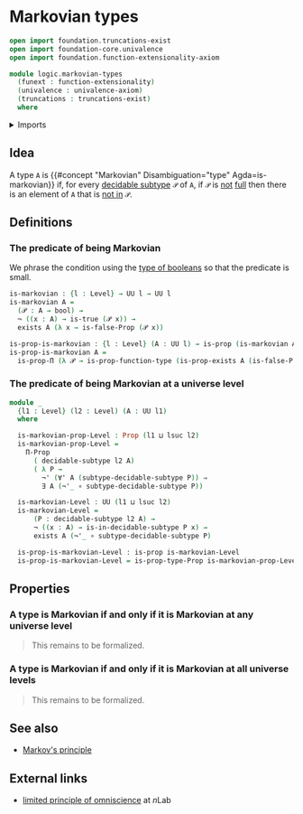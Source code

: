 # Markovian types

```agda
open import foundation.truncations-exist
open import foundation-core.univalence
open import foundation.function-extensionality-axiom

module logic.markovian-types
  (funext : function-extensionality)
  (univalence : univalence-axiom)
  (truncations : truncations-exist)
  where
```

<details><summary>Imports</summary>

```agda
open import elementary-number-theory.natural-numbers

open import foundation.decidable-subtypes funext univalence truncations
open import foundation.dependent-pair-types
open import foundation.dependent-products-propositions funext
open import foundation.disjunction funext univalence truncations
open import foundation.existential-quantification funext univalence truncations
open import foundation.function-types funext
open import foundation.inhabited-types funext univalence truncations
open import foundation.negation funext
open import foundation.universal-quantification funext univalence truncations
open import foundation.universe-levels

open import foundation-core.booleans
open import foundation-core.identity-types
open import foundation-core.propositions
open import foundation-core.sets

open import univalent-combinatorics.standard-finite-types funext univalence truncations
```

</details>

## Idea

A type `A` is {{#concept "Markovian" Disambiguation="type" Agda=is-markovian}}
if, for every [decidable subtype](foundation.decidable-subtypes.md) `𝒫` of `A`,
if `𝒫` is [not](foundation-core.negation.md) [full](foundation.full-subtypes.md)
then there is an element of `A` that is
[not in](foundation.complements-subtypes.md) `𝒫`.

## Definitions

### The predicate of being Markovian

We phrase the condition using the
[type of booleans](foundation-core.booleans.md) so that the predicate is small.

```agda
is-markovian : {l : Level} → UU l → UU l
is-markovian A =
  (𝒫 : A → bool) →
  ¬ ((x : A) → is-true (𝒫 x)) →
  exists A (λ x → is-false-Prop (𝒫 x))

is-prop-is-markovian : {l : Level} (A : UU l) → is-prop (is-markovian A)
is-prop-is-markovian A =
  is-prop-Π (λ 𝒫 → is-prop-function-type (is-prop-exists A (is-false-Prop ∘ 𝒫)))
```

### The predicate of being Markovian at a universe level

```agda
module _
  {l1 : Level} (l2 : Level) (A : UU l1)
  where

  is-markovian-prop-Level : Prop (l1 ⊔ lsuc l2)
  is-markovian-prop-Level =
    Π-Prop
      ( decidable-subtype l2 A)
      ( λ P →
        ¬' (∀' A (subtype-decidable-subtype P)) ⇒
        ∃ A (¬'_ ∘ subtype-decidable-subtype P))

  is-markovian-Level : UU (l1 ⊔ lsuc l2)
  is-markovian-Level =
      (P : decidable-subtype l2 A) →
      ¬ ((x : A) → is-in-decidable-subtype P x) →
      exists A (¬'_ ∘ subtype-decidable-subtype P)

  is-prop-is-markovian-Level : is-prop is-markovian-Level
  is-prop-is-markovian-Level = is-prop-type-Prop is-markovian-prop-Level
```

## Properties

### A type is Markovian if and only if it is Markovian at any universe level

> This remains to be formalized.

### A type is Markovian if and only if it is Markovian at all universe levels

> This remains to be formalized.

## See also

- [Markov's principle](logic.markovs-principle.md)

## External links

- [limited principle of omniscience](https://ncatlab.org/nlab/show/limited+principle+of+omniscience)
  at $n$Lab
